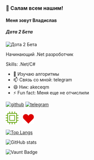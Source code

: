 ### 👋 Салам всем нашим!
#### Меня зовут Владислав
##### Дота 2 Бета
![Дота 2 Бета](https://i.pinimg.com/originals/d3/b9/9f/d3b99ffcd6d9e177777b1f5e258d73b3.jpg)

Начинающий .Net разроботчик

Skills: .Net/C#

- 🌱 Изучаю алгоритмы 
- 📫 Связь со мной: telegram 
- 😄 Ник: akeceqm 
- ⚡ Fun fact: Меня еще не отчислили 


[<img src='https://cdn.jsdelivr.net/npm/simple-icons@3.0.1/icons/github.svg' alt='github' height='40'>](https://github.com/akeceqm)  [<img src='https://cdn.jsdelivr.net/npm/simple-icons@3.0.1/icons/telegram.svg' alt='telegram' height='40'>](akeceqm)  

<a href='https://docs.github.com/en/developers'><img src='https://raw.githubusercontent.com/acervenky/animated-github-badges/master/assets/devbadge.gif' width='40' height='40'></a> <a href='https://docs.github.com/en/github/supporting-the-open-source-community-with-github-sponsors'><img src='https://raw.githubusercontent.com/acervenky/animated-github-badges/master/assets/sponsorbadge.gif' width='35' height='35'></a> 

[![Top Langs](https://github-readme-stats.vercel.app/api/top-langs/?username=akeceqm)](https://github.com/anuraghazra/github-readme-stats)

![GitHub stats](https://github-readme-stats.vercel.app/api?username=akeceqm&show_icons=true)  

![Vaunt Badge](https://api.vaunt.dev/v1/github/entities/akeceqm/contributions?format=svg&private=false)  

